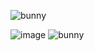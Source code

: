
![bunny](https://github.com/user-attachments/assets/3489af71-0137-49ec-b6e2-96a97f6570ff)

![image](https://github.com/user-attachments/assets/139454dd-5169-4156-bcd8-b268b869b938)
![bunny](https://github.com/user-attachments/assets/3489af71-0137-49ec-b6e2-96a97f6570ff)
